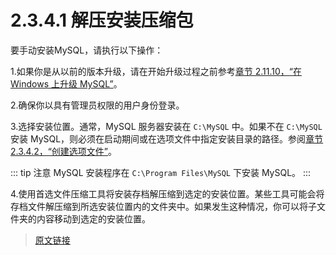 # 2.3.4.1 解压安装压缩包

要手动安装MySQL，请执行以下操作：

1.如果你是从以前的版本升级，请在开始升级过程之前参考[章节 2.11.10，“在 Windows 上升级 MySQL”](/2/2.11/2.11.10/windows-upgrading.html)。

2.确保你以具有管理员权限的用户身份登录。

3.选择安装位置。通常，MySQL 服务器安装在 `C:\MySQL` 中。如果不在 `C:\MySQL` 安装 MySQL，则必须在启动期间或在选项文件中指定安装目录的路径。参阅[章节 2.3.4.2，“创建选项文件”](/2/2.3/2.3.4/2.3.4.2/windows-create-option-file.html)。

::: tip 注意
MySQL 安装程序在 `C:\Program Files\MySQL` 下安装 MySQL。
:::

4.使用首选文件压缩工具将安装存档解压缩到选定的安装位置。某些工具可能会将存档文件解压缩到所选安装位置内的文件夹中。如果发生这种情况，你可以将子文件夹的内容移动到选定的安装位置。

> [原文链接](https://dev.mysql.com/doc/refman/8.0/en/windows-extract-archive.html)
